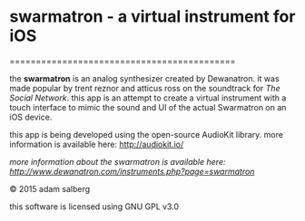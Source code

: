 # swarmatron - a virtual instrument for iOS
===========================================

the **swarmatron** is an analog synthesizer created by Dewanatron. it was made popular by trent reznor and atticus ross on the soundtrack for *The Social Network*. this app is an attempt to create a virtual instrument with a touch interface to mimic the sound and UI of the actual Swarmatron on an iOS device.

this app is being developed using the open-source AudioKit library. more information is available here: http://audiokit.io/

*more information about the swarmatron is available here: http://www.dewanatron.com/instruments.php?page=swarmatron*


© 2015 adam salberg

this software is licensed using GNU GPL v3.0